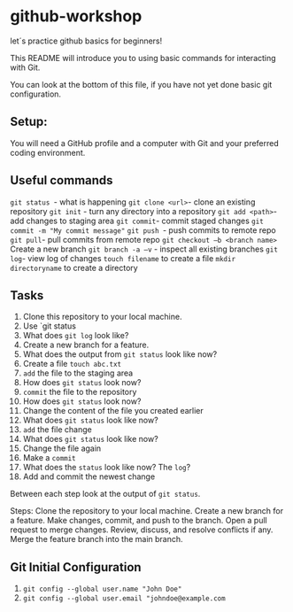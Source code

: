 # github-workshop
let´s practice github basics for beginners!

This README will introduce you to using basic commands for interacting with Git.

You can look at the bottom of this file, if you have not yet done basic git configuration.

## Setup:

You will need a GitHub profile and a computer with Git and your preferred coding environment.

## Useful commands
`git status `- what is happening
`git clone <url>`- clone an existing repository
`git init` - turn any directory into a repository
`git add <path>`- add changes to staging area
`git commit`- commit staged changes
`git commit -m "My commit message"`
`git push `- push commits to remote repo
`git pull`- pull commits from remote repo
`git checkout –b <branch name>` Create a new branch
`git branch -a –v` - inspect all existing branches
`git log`- view log of changes
`touch filename` to create a file
`mkdir directoryname` to create a directory

## Tasks

1. Clone this repository to your local machine.
2. Use `git status
3. What does `git log` look like?
4. Create a new branch for a feature.
4. What does the output from `git status` look like now?
3. Create a file `touch abc.txt`
5. `add` the file to the staging area
6. How does `git status` look now?
7. `commit` the file to the repository
8. How does `git status` look now?
9. Change the content of the file you created earlier
10. What does `git status` look like now?
11. `add` the file change
12. What does `git status` look like now?
13. Change the file again
14. Make a `commit`
15. What does the `status` look like now? The `log`?
16. Add and commit the newest change

Between each step look at the output of `git status`.

Steps:
Clone the repository to your local machine.
Create a new branch for a feature.
Make changes, commit, and push to the branch.
Open a pull request to merge changes.
Review, discuss, and resolve conflicts if any.
Merge the feature branch into the main branch.

## Git Initial Configuration
1. `git config --global user.name "John Doe"`
1. `git config --global user.email "johndoe@example.com`